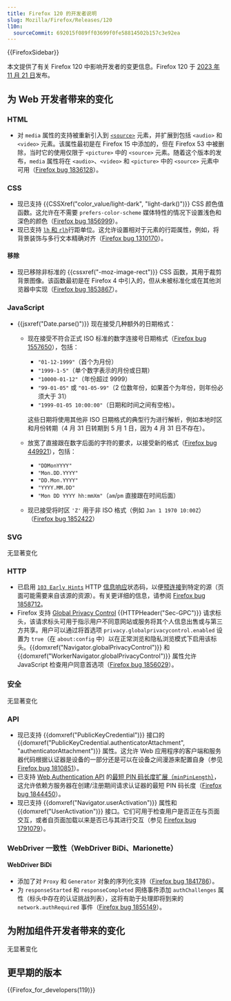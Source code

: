 ```yaml
---
title: Firefox 120 的开发者说明
slug: Mozilla/Firefox/Releases/120
l10n:
  sourceCommit: 692015f089ff03699f0fe58814502b157c3e92ea
---
```


{{FirefoxSidebar}}

本文提供了有关 Firefox 120 中影响开发者的变更信息。Firefox 120 于 [2023 年 11 月 21 日](https://whattrainisitnow.com/release/?version=120)发布。

## 为 Web 开发者带来的变化

### HTML

- 对 `media` 属性的支持被重新引入到 [`<source>`](/zh-CN/docs/Web/HTML/Element/source) 元素，并扩展到包括 `<audio>` 和 `<video>` 元素。该属性最初是在 Firefox 15 中添加的，但在 Firefox 53 中被删除，当时它的使用仅限于 `<picture>` 中的 `<source>` 元素。随着这个版本的发布，`media` 属性将在 `<audio>`、`<video>` 和 `<picture>` 中的 `<source>` 元素中可用（[Firefox bug 1836128](https://bugzil.la/1836128)）。

### CSS

- 现已支持 {{CSSXref("color_value/light-dark", "light-dark()")}} CSS 颜色值函数。这允许在不需要 `prefers-color-scheme` 媒体特性的情况下设置浅色和深色的颜色（[Firefox bug 1856999](https://bugzil.la/1856999)）。
- 现已支持 [`lh` 和 `rlh`](/zh-CN/docs/Learn/CSS/Building_blocks/Values_and_units#行距单位)行距单位。这允许设置相对于元素的行距属性，例如，将背景装饰与多行文本精确对齐（[Firefox bug 1310170](https://bugzil.la/1310170)）。

#### 移除

- 现已移除非标准的 {{cssxref("-moz-image-rect")}} CSS 函数，其用于裁剪背景图像。该函数最初是在 Firefox 4 中引入的，但从未被标准化或在其他浏览器中实现（[Firefox bug 1853867](https://bugzil.la/1853867)）。

### JavaScript

- {{jsxref("Date.parse()")}} 现在接受几种额外的日期格式：

  - 现在接受不符合正式 ISO 标准的数字连接号日期格式（[Firefox bug 1557650](https://bugzil.la/1557650)），包括：

    - `"01-12-1999"`（首个为月份）
    - `"1999-1-5"`（单个数字表示的月份或日期）
    - `"10000-01-12"`（年份超过 9999）
    - `"99-01-05"` 或 `"01-05-99"`（2 位数年份，如果首个为年份，则年份必须大于 31）
    - `"1999-01-05 10:00:00"`（日期和时间之间有空格）。

    这些日期将使用其他非 ISO 日期格式的典型行为进行解析，例如本地时区和月份转期（4 月 31 日转期到 5 月 1 日，因为 4 月 31 日不存在）。

  - 放宽了直接跟在数字后面的字符的要求，以接受新的格式（[Firefox bug 449921](https://bugzil.la/449921)），包括：

    - `"DDMonYYYY"`
    - `"Mon.DD.YYYY"`
    - `"DD.Mon.YYYY"`
    - `"YYYY.MM.DD"`
    - `"Mon DD YYYY hh:mmXm"`（`am`/`pm` 直接跟在时间后面）

  - 现已接受将时区 `'Z'` 用于非 ISO 格式（例如 `Jan 1 1970 10:00Z`）（[Firefox bug 1852422](https://bugzil.la/1852422)）

### SVG

无显著变化

### HTTP

- 已启用 [`103 Early Hints`](/zh-CN/docs/Web/HTTP/Status/103) HTTP [信息响应](/zh-CN/docs/Web/HTTP/Status#信息响应)状态码，以便[预连接](/zh-CN/docs/Web/HTML/Attributes/rel/preconnect)到特定的源（页面可能需要来自该源的资源）。有关更详细的信息，请参阅 [Firefox bug 1858712](https://bugzil.la/1858712)。
- Firefox 支持 [Global Privacy Control](https://globalprivacycontrol.org/) {{HTTPHeader("Sec-GPC")}} 请求标头，该请求标头可用于指示用户不同意网站或服务将其个人信息出售或与第三方共享。用户可以通过将首选项 `privacy.globalprivacycontrol.enabled` 设置为 `true`（在 `about:config` 中）以在正常浏览和隐私浏览模式下启用该标头。{{domxref("Navigator.globalPrivacyControl")}} 和 {{domxref("WorkerNavigator.globalPrivacyControl")}} 属性允许 JavaScript 检查用户同意首选项（[Firefox bug 1856029](https://bugzil.la/1856029)）。

### 安全

无显著变化

### API

- 现已支持 {{domxref("PublicKeyCredential")}} 接口的 {{domxref("PublicKeyCredential.authenticatorAttachment", "authenticatorAttachment")}} 属性。这允许 Web 应用程序的客户端和服务器代码根据认证器是设备的一部分还是可以在设备之间漫游来配置自身（参见 [Firefox bug 1810851](https://bugzil.la/1810851)）。
- 已支持 [Web Authentication API](/zh-CN/docs/Web/API/Web_Authentication_API) 的[最短 PIN 码长度扩展（`minPinLength`）](/zh-CN/docs/Web/API/Web_Authentication_API/WebAuthn_extensions#minpinlength)，这允许依赖方服务器在创建/注册期间请求认证器的最短 PIN 码长度（[Firefox bug 1844450](https://bugzil.la/1844450)）。
- 现已支持 {{domxref("Navigator.userActivation")}} 属性和 {{domxref("UserActivation")}} 接口。它们可用于检查用户是否正在与页面交互，或者自页面加载以来是否已与其进行交互（参见 [Firefox bug 1791079](https://bugzil.la/1791079)）。

### WebDriver 一致性（WebDriver BiDi、Marionette）

#### WebDriver BiDi

- 添加了对 `Proxy` 和 `Generator` 对象的序列化支持（[Firefox bug 1841786](https://bugzil.la/1841786)）。
- 为 `responseStarted` 和 `responseCompleted` 网络事件添加 `authChallenges` 属性（标头中存在的认证挑战列表），这将有助于处理即将到来的 `network.authRequired` 事件（[Firefox bug 1855149](https://bugzil.la/1855149)）。

## 为附加组件开发者带来的变化

无显著变化

## 更早期的版本

{{Firefox_for_developers(119)}}
